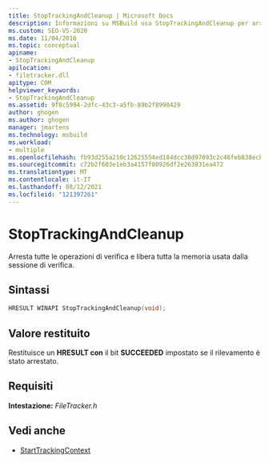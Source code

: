 ```yaml
---
title: StopTrackingAndCleanup | Microsoft Docs
description: Informazioni su MSBuild usa StopTrackingAndCleanup per arrestare tutto il rilevamento e liberare la memoria usata dalla sessione di rilevamento.
ms.custom: SEO-VS-2020
ms.date: 11/04/2016
ms.topic: conceptual
apiname:
- StopTrackingAndCleanup
apilocation:
- filetracker.dll
apitype: COM
helpviewer_keywords:
- StopTrackingAndCleanup
ms.assetid: 9f8c5994-2dfc-43c3-a5fb-89b2f8990429
author: ghogen
ms.author: ghogen
manager: jmartens
ms.technology: msbuild
ms.workload:
- multiple
ms.openlocfilehash: fb93d255a210c12625554ed184dcc38d97093c2c46feb838ecb33bb6b1f66cea
ms.sourcegitcommit: c72b2f603e1eb3a4157f00926df2e263831ea472
ms.translationtype: MT
ms.contentlocale: it-IT
ms.lasthandoff: 08/12/2021
ms.locfileid: "121397261"
---
```

# <a name="stoptrackingandcleanup"></a>StopTrackingAndCleanup

Arresta tutte le operazioni di verifica e libera tutta la memoria usata dalla sessione di verifica.

## <a name="syntax"></a>Sintassi

```cpp
HRESULT WINAPI StopTrackingAndCleanup(void);
```

## <a name="return-value"></a>Valore restituito

 Restituisce un **HRESULT con** il bit **SUCCEEDED** impostato se il rilevamento è stato arrestato.

## <a name="requirements"></a>Requisiti

 **Intestazione:** *FileTracker.h*

## <a name="see-also"></a>Vedi anche

- [StartTrackingContext](../msbuild/starttrackingcontext.md)